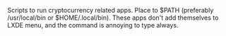 Scripts to run cryptocurrency related apps. Place to $PATH (preferably /usr/local/bin or $HOME/.local/bin). These apps don't add themselves to LXDE menu, and the command is annoying to type always.
